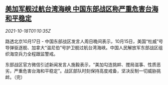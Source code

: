 <!--1634520663000-->
[美加军舰过航台湾海峡 中国东部战区称严重危害台海和平稳定](https://cn.reuters.com/article/usa-canada-taiwan-strait-ship-1017-sun-idCNKBS2H8025)
------

<div><i>2021-10-18T01:10:35Z</i></div><p>路透北京10月17日 - 中国东部战区发言人周日晚间表示，10月15日，美国“杜威”号导弹驱逐舰、加拿大“温尼伯”号护卫舰过航台湾海峡。中国人民解放军东部战区组织海空兵力全程跟监警戒。</p><p>东部战区官方微信引述新闻发言人施毅表示，“美加勾连挑衅、搅局滋事、性质恶劣，严重危害台海和平稳定”。战区部队时刻保持高度戒备，坚决反制一切威胁挑衅。（完）</p>
